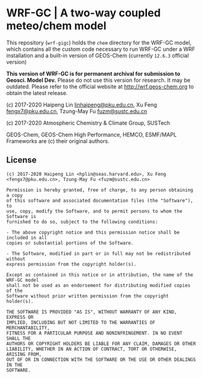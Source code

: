# WRF-GC | A two-way coupled meteo/chem model

This repository (`wrf-gigc`) holds the `chem` directory for the WRF-GC model, which contains all the custom code necessary to run WRF-GC under a WRF installation
and a built-in version of GEOS-Chem (currently `12.6.3` official version)

**This version of WRF-GC is for permanent archival for submission to Geosci. Model Dev.**
Please do not use this version for research. It may be outdated. Please refer to the official website at http://wrf.geos-chem.org to obtain the latest release.

(c) 2017-2020 Haipeng Lin <linhaipeng@pku.edu.cn>, Xu Feng <fengx7@pku.edu.cn>, Tzung-May Fu <fuzm@sustc.edu.cn>

(c) 2017-2020 Atmospheric Chemistry & Climate Group, SUSTech

GEOS-Chem, GEOS-Chem High Performance, HEMCO, ESMF/MAPL Frameworks are (c) their original authors.

## License
```
(c) 2017-2020 Haipeng Lin <hplin@seas.harvard.edu>, Xu Feng <fengx7@pku.edu.cn>, Tzung-May Fu <fuzm@sustc.edu.cn>

Permission is hereby granted, free of charge, to any person obtaining a copy
of this software and associated documentation files (the "Software"), to 
use, copy, modify the Software, and to permit persons to whom the Software is
furnished to do so, subject to the following conditions:

- The above copyright notice and this permission notice shall be included in all
copies or substantial portions of the Software.

- The Software, modified in part or in full may not be redistributed without
express permission from the copyright holder(s).

Except as contained in this notice or in attribution, the name of the WRF-GC model
shall not be used as an endorsement for distributing modified copies of the
Software without prior written permission from the copyright holder(s).

THE SOFTWARE IS PROVIDED "AS IS", WITHOUT WARRANTY OF ANY KIND, EXPRESS OR
IMPLIED, INCLUDING BUT NOT LIMITED TO THE WARRANTIES OF MERCHANTABILITY,
FITNESS FOR A PARTICULAR PURPOSE AND NONINFRINGEMENT. IN NO EVENT SHALL THE
AUTHORS OR COPYRIGHT HOLDERS BE LIABLE FOR ANY CLAIM, DAMAGES OR OTHER
LIABILITY, WHETHER IN AN ACTION OF CONTRACT, TORT OR OTHERWISE, ARISING FROM,
OUT OF OR IN CONNECTION WITH THE SOFTWARE OR THE USE OR OTHER DEALINGS IN THE
SOFTWARE.
```